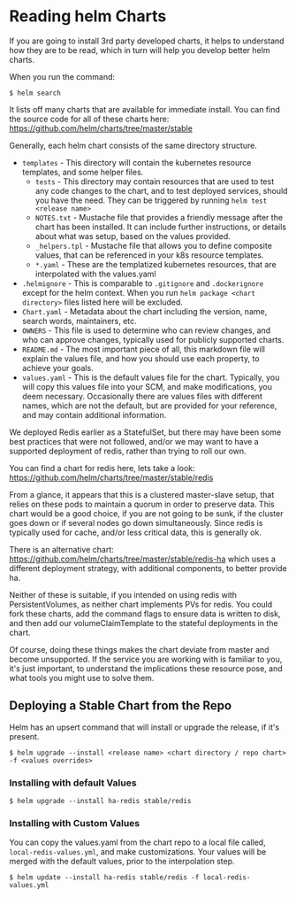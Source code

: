 # Reading helm Charts

If you are going to install 3rd party developed charts, it helps to understand how they are to be read, which in turn will help you develop better helm charts.

When you run the command:

```
$ helm search
```

It lists off many charts that are available for immediate install. You can find the source code for all of these charts here:
https://github.com/helm/charts/tree/master/stable

Generally, each helm chart consists of the same directory structure.

- `templates` - This directory will contain the kubernetes resource templates, and some helper files.
  - `tests` - This directory may contain resources that are used to test any code changes to the chart, and to test deployed services, should you have the need. They can be triggered by running `helm test <release name>`
  - `NOTES.txt` - Mustache file that provides a friendly message after the chart has been installed. It can include further instructions, or details about what was setup, based on the values provided.
  - `_helpers.tpl` - Mustache file that allows you to define composite values, that can be referenced in your k8s resource templates.
  - `*.yaml` - These are the templatized kubernetes resources, that are interpolated with the values.yaml
- `.helmignore` - This is comparable to `.gitignore` and `.dockerignore` except for the helm context. When you run `helm package <chart directory>` files listed here will be excluded. 
- `Chart.yaml` - Metadata about the chart including the version, name, search words, maintainers, etc.
- `OWNERS` - This file is used to determine who can review changes, and who can approve changes, typically used for publicly supported charts.
- `README.md` - The most important piece of all, this markdown file will explain the values file, and how you should use each property, to achieve your goals.
- `values.yaml` - This is the default values file for the chart. Typically, you will copy this values file into your SCM, and make modifications, you deem necessary. Occasionally there are values files with different names, which are not the default, but are provided for your reference, and may contain additional information.

We deployed Redis earlier as a StatefulSet, but there may have been some best practices that were not followed, and/or we may want to have a supported deployment of redis, rather than trying to roll our own.

You can find a chart for redis here, lets take a look: https://github.com/helm/charts/tree/master/stable/redis

From a glance, it appears that this is a clustered master-slave setup, that relies on these pods to maintain a quorum in order to preserve data. This chart would be a good choice, if you are not going to be sunk, if the cluster goes down or if several nodes go down simultaneously. Since redis is typically used for cache, and/or less critical data, this is generally ok.

There is an alternative chart: https://github.com/helm/charts/tree/master/stable/redis-ha which uses a different deployment strategy, with additional components, to better provide ha.

Neither of these is suitable, if you intended on using redis with PersistentVolumes, as neither chart implements PVs for redis. You could fork these charts, add the command flags to ensure data is written to disk, and then add our volumeClaimTemplate to the stateful deployments in the chart. 

Of course, doing these things makes the chart deviate from master and become unsupported. If the service you are working with is familiar to you, it's just important, to understand the implications these resource pose, and what tools you might use to solve them.

## Deploying a Stable Chart from the Repo

Helm has an upsert command that will install or upgrade the release, if it's present.

```
$ helm upgrade --install <release name> <chart directory / repo chart> -f <values overrides>
```

### Installing with default Values

```
$ helm upgrade --install ha-redis stable/redis
```

### Installing with Custom Values

You can copy the values.yaml from the chart repo to a local file called, `local-redis-values.yml`, and make customizations. Your values will be merged with the default values, prior to the interpolation step.

```
$ helm update --install ha-redis stable/redis -f local-redis-values.yml
```

